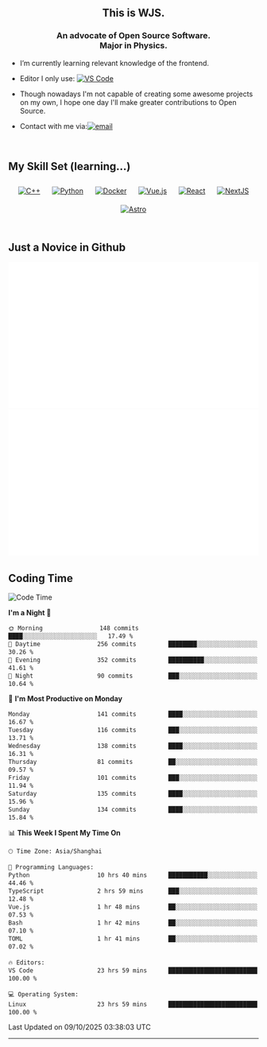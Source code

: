 ## <div align="center">This is WJS.</div>  
  

### <div align="center">An advocate of Open Source Software.<br>Major in Physics.</div>  
  

- I’m currently learning relevant knowledge of the frontend.  
  

- Editor I only use: [![VS Code](https://img.shields.io/badge/-VS%20Code-007ACC?style=plastic&logo=visual-studio-code)](https://code.visualstudio.com/)  
  

- Though nowadays I'm not capable of creating some awesome projects on my own, I hope one day I'll make greater contributions to Open Source.  
  

- Contact with me via:[![email](https://img.shields.io/badge/My-e--mail-red)](mailto:wjs@wjsphy.top)  
  

<br/>  


## My Skill Set (learning...)
<div align="center">  
<a href="https://www.cplusplus.com/" target="_blank"><img style="margin: 10px" src="https://profilinator.rishav.dev/skills-assets/cplusplus-original.svg" alt="C++" height="50" /></a>  
<a href="https://www.python.org/" target="_blank"><img style="margin: 10px" src="https://profilinator.rishav.dev/skills-assets/python-original.svg" alt="Python" height="50" /></a>  
<a href="https://www.docker.com/" target="_blank"><img style="margin: 10px" src="https://profilinator.rishav.dev/skills-assets/docker-original-wordmark.svg" alt="Docker" height="50" /></a>  
<a href="https://vuejs.org/" target="_blank"><img style="margin: 10px" src="https://profilinator.rishav.dev/skills-assets/vuejs-original-wordmark.svg" alt="Vue.js" height="50" /></a>  
<a href="https://reactjs.org/" target="_blank"><img style="margin: 10px" src="https://profilinator.rishav.dev/skills-assets/react-original-wordmark.svg" alt="React" height="50" /></a>  
<a href="https://nextjs.org/" target="_blank"><img style="margin: 10px" src="https://profilinator.rishav.dev/skills-assets/nextjs.png" alt="NextJS" height="50" /></a>  
<a href="https://www.astro.build/" target="_blank"><img style="margin: 10px" src="https://profilinator.rishav.dev/skills-assets/astro.svg" alt="Astro" height="50" /></a>   
</div>

<br/>  


## Just a Novice in Github  
![](https://raw.githubusercontent.com/wjsoj/github-stats-transparent/output/generated/overview.svg)
![](https://raw.githubusercontent.com/wjsoj/github-stats-transparent/output/generated/languages.svg)

## Coding Time

<!--START_SECTION:waka-->
![Code Time](http://img.shields.io/badge/Code%20Time-1%2C429%20hrs%2027%20mins-blue)

**I'm a Night 🦉** 

```text
🌞 Morning                148 commits         ████░░░░░░░░░░░░░░░░░░░░░   17.49 % 
🌆 Daytime                256 commits         ████████░░░░░░░░░░░░░░░░░   30.26 % 
🌃 Evening                352 commits         ██████████░░░░░░░░░░░░░░░   41.61 % 
🌙 Night                  90 commits          ███░░░░░░░░░░░░░░░░░░░░░░   10.64 % 
```
📅 **I'm Most Productive on Monday** 

```text
Monday                   141 commits         ████░░░░░░░░░░░░░░░░░░░░░   16.67 % 
Tuesday                  116 commits         ███░░░░░░░░░░░░░░░░░░░░░░   13.71 % 
Wednesday                138 commits         ████░░░░░░░░░░░░░░░░░░░░░   16.31 % 
Thursday                 81 commits          ██░░░░░░░░░░░░░░░░░░░░░░░   09.57 % 
Friday                   101 commits         ███░░░░░░░░░░░░░░░░░░░░░░   11.94 % 
Saturday                 135 commits         ████░░░░░░░░░░░░░░░░░░░░░   15.96 % 
Sunday                   134 commits         ████░░░░░░░░░░░░░░░░░░░░░   15.84 % 
```


📊 **This Week I Spent My Time On** 

```text
🕑︎ Time Zone: Asia/Shanghai

💬 Programming Languages: 
Python                   10 hrs 40 mins      ███████████░░░░░░░░░░░░░░   44.46 % 
TypeScript               2 hrs 59 mins       ███░░░░░░░░░░░░░░░░░░░░░░   12.48 % 
Vue.js                   1 hr 48 mins        ██░░░░░░░░░░░░░░░░░░░░░░░   07.53 % 
Bash                     1 hr 42 mins        ██░░░░░░░░░░░░░░░░░░░░░░░   07.10 % 
TOML                     1 hr 41 mins        ██░░░░░░░░░░░░░░░░░░░░░░░   07.02 % 

🔥 Editors: 
VS Code                  23 hrs 59 mins      █████████████████████████   100.00 % 

💻 Operating System: 
Linux                    23 hrs 59 mins      █████████████████████████   100.00 % 
```


 Last Updated on 09/10/2025 03:38:03 UTC
<!--END_SECTION:waka-->

----

<!--
**wjsoj/wjsoj** is a ✨ _special_ ✨ repository because its `README.md` (this file) appears on your GitHub profile.

Here are some ideas to get you started:

- 🔭 I’m currently working on ...
- 🌱 I’m currently learning ...
- 👯 I’m looking to collaborate on ...
- 🤔 I’m looking for help with ...
- 💬 Ask me about ...
- 📫 How to reach me: ...
- 😄 Pronouns: ...
- ⚡ Fun fact: ...
-->
